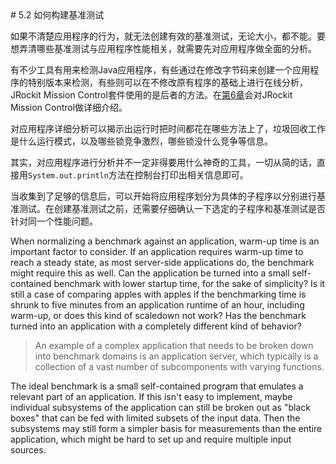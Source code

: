 <a name="5.2" />
# 5.2 如何构建基准测试

如果不清楚应用程序的行为，就无法创建有效的基准测试，无论大小，都不能。要想弄清哪些基准测试与应用程序性能相关，就需要先对应用程序做全面的分析。

有不少工具有用来检测Java应用程序，有些通过在修改字节码来创建一个应用程序的特别版本来检测，有些则可以在不修改原有程序的基础上进行在线分析，JRockit Mission Control套件使用的是后者的方法。在[第6章][1]会对JRockit Mission Control做详细介绍。

对应用程序详细分析可以揭示出运行时把时间都花在哪些方法上了，垃圾回收工作是什么运行模式，以及哪些锁竞争激烈，哪些锁没什么竞争等信息。

其实，对应用程序进行分析并不一定非得要用什么神奇的工具，一切从简的话，直接用`System.out.println`方法在控制台打印出相关信息即可。

当收集到了足够的信息后，可以开始将应用程序划分为具体的子程序以分别进行基准测试。在创建基准测试之前，还需要仔细确认一下选定的子程序和基准测试是否针对同一个性能问题。

When normalizing a benchmark against an application, warm-up time is an important
factor to consider. If an application requires warm-up time to reach a steady state,
as most server-side applications do, the benchmark might require this as well. Can
the application be turned into a small self-contained benchmark with lower startup
time, for the sake of simplicity? Is it still a case of comparing apples with apples if the
benchmarking time is shrunk to five minutes from an application runtime of an hour,
including warm-up, or does this kind of scaledown not work? Has the benchmark
turned into an application with a completely different kind of behavior?



>An example of a complex application that needs to be broken
down into benchmark domains is an application server, which
typically is a collection of a vast number of subcomponents with
varying functions.

The ideal benchmark is a small self-contained program that emulates a relevant part
of an application. If this isn't easy to implement, maybe individual subsystems of
the application can still be broken out as "black boxes" that can be fed with limited
subsets of the input data. Then the subsystems may still form a simpler basis for
measurements than the entire application, which might be hard to set up and require
multiple input sources.






[1]:    ../chap6/6.md#6